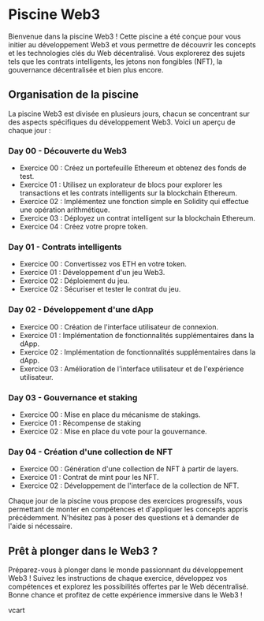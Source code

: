 # Piscine Web3

Bienvenue dans la piscine Web3 ! Cette piscine a été conçue pour vous initier au développement Web3 et vous permettre de découvrir les concepts et les technologies clés du Web décentralisé. Vous explorerez des sujets tels que les contrats intelligents, les jetons non fongibles (NFT), la gouvernance décentralisée et bien plus encore.

## Organisation de la piscine

La piscine Web3 est divisée en plusieurs jours, chacun se concentrant sur des aspects spécifiques du développement Web3. Voici un aperçu de chaque jour :

### Day 00 - Découverte du Web3
- Exercice 00 : Créez un portefeuille Ethereum et obtenez des fonds de test.
- Exercice 01 : Utilisez un explorateur de blocs pour explorer les transactions et les contrats intelligents sur la blockchain Ethereum.
- Exercice 02 : Implémentez une fonction simple en Solidity qui effectue une opération arithmétique.
- Exercice 03 : Déployez un contrat intelligent sur la blockchain Ethereum.
- Exercice 04 : Créez votre propre token.

### Day 01 - Contrats intelligents
- Exercice 00 : Convertissez vos ETH en votre token.
- Exercice 01 : Développement d'un jeu Web3.
- Exercice 02 : Déploiement du jeu.
- Exercice 02 : Sécuriser et tester le contrat du jeu.

### Day 02 - Développement d'une dApp
- Exercice 00 : Création de l'interface utilisateur de connexion.
- Exercice 01 : Implémentation de fonctionnalités supplémentaires dans la dApp.
- Exercice 02 : Implémentation de fonctionnalités supplémentaires dans la dApp.
- Exercice 03 : Amélioration de l'interface utilisateur et de l'expérience utilisateur.

### Day 03 - Gouvernance et staking
- Exercice 00 : Mise en place du mécanisme de stakings.
- Exercice 01 : Récompense de staking
- Exercice 02 : Mise en place du vote pour la gouvernance.

### Day 04 - Création d'une collection de NFT
- Exercice 00 : Génération d'une collection de NFT à partir de layers.
- Exercice 01 : Contrat de mint pour les NFT.
- Exercice 02 : Développement de l'interface de la collection de NFT.

Chaque jour de la piscine vous propose des exercices progressifs, vous permettant de monter en compétences et d'appliquer les concepts appris précédemment. N'hésitez pas à poser des questions et à demander de l'aide si nécessaire.

## Prêt à plonger dans le Web3 ?

Préparez-vous à plonger dans le monde passionnant du développement Web3 ! Suivez les instructions de chaque exercice, développez vos compétences et explorez les possibilités offertes par le Web décentralisé. Bonne chance et profitez de cette expérience immersive dans le Web3 !

vcart
